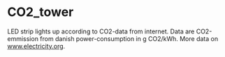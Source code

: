 # CO2_tower
LED strip lights up according to CO2-data from internet.
Data are CO2-emmission from danish power-consumption in g CO2/kWh.
More data on www.electricity.org.

